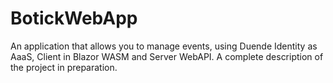 # BotickWebApp
An application that allows you to manage events, using Duende Identity as AaaS, Client in Blazor WASM and Server WebAPI.
A complete description of the project in preparation.
